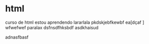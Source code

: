# html
 curso de html
estou aprendendo
lararlala
pkdskjebfkewbf
ea[dçaf
]
wfwefwef
paralax
dsfnsdfhksbdf
asdkhaisud

adnasfbasf
